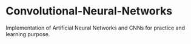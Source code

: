 # Convolutional-Neural-Networks
Implementation of Artificial Neural Networks and CNNs for practice and learning purpose.
